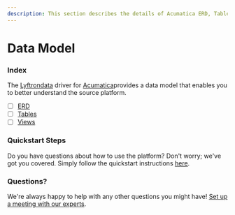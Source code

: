 ```yaml
---
description: This section describes the details of Acumatica ERD, Tables, and Views.
---
```


# Data Model

### Index

The  [Lyftrondata](https://www.lyftrondata.com/) driver for [Acumatica](https://www.lyftrondata.com/integration/finance-analytics/acumatica/)provides a data model that enables you to better understand the source platform.

* [ ] [ERD](../../../finance-analytics/acumatica/data-model/erd.md)
* [ ] [Tables](../../../finance-analytics/acumatica/data-model/tables.md)
* [ ] [Views](../../../finance-analytics/acumatica/data-model/views.md)

### Quickstart Steps

Do you have questions about how to use the platform? Don't worry; we've got you covered. Simply follow the quickstart instructions [here](../../../finance-analytics/acumatica/quickstart-steps.md).

### Questions? <a href="#questions" id="questions"></a>

We're always happy to help with any other questions you might have! [Set up a meeting with our experts](https://www.lyftrondata.com/book-a-meeting/).

